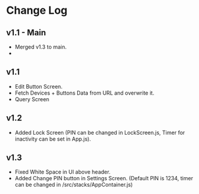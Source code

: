 # Change Log

## v1.1 - Main
- Merged v1.3 to main.
- 

## v1.1

- Edit Button Screen.
- Fetch Devices + Buttons Data from URL and overwrite it.
- Query Screen

## v1.2

- Added Lock Screen (PIN can be changed in LockScreen.js, Timer for inactivity can be set in App.js).

## v1.3

- Fixed White Space in UI above header.
- Added Change PIN button in Settings Screen. (Default PIN is 1234, timer can be changed in /src/stacks/AppContainer.js)
